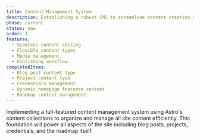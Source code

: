 ```yaml
---
title: Content Management System
description: Establishing a robust CMS to streamline content creation and management processes.
phase: current
status: now
order: 1
features:
  - Seamless content editing
  - Flexible content types
  - Media management
  - Publishing workflow
completedItems:
  - Blog post content type
  - Project content type
  - Credentials management
  - Dynamic homepage featured content
  - Roadmap content management
---
```


Implementing a full-featured content management system using Astro's content collections to organize and manage all site content efficiently. This foundation will power all aspects of the site including blog posts, projects, credentials, and the roadmap itself.